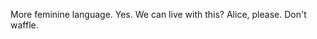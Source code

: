 <html><body><p>More feminine language. Yes. We can live with this? Alice, please. Don't waffle.</p></body></html>
